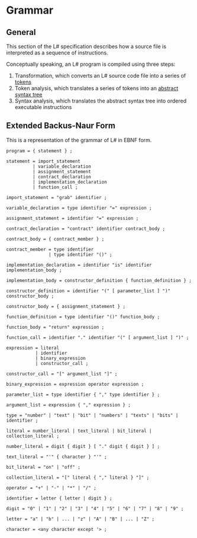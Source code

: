 # Grammar

## General
This section of the L# specification describes how a source file is interpreted as a sequence of instructions.

Conceptually speaking, an L# program is compiled using three steps:
1. Transformation, which converts an L# source code file into a series of [tokens](tokens.md)
1. Token analysis, which translates a series of tokens into an [abstract syntax tree](abstract-syntax-tree.md)
1. Syntax analysis, which translates the abstract syntax tree into ordered executable instructions

## Extended Backus-Naur Form
This is a representation of the grammar of L# in EBNF form.
```
program = { statement } ;

statement = import_statement
          | variable_declaration
          | assignment_statement
          | contract_declaration
          | implementation_declaration
          | function_call ;

import_statement = "grab" identifier ;

variable_declaration = type identifier "=" expression ;

assignment_statement = identifier "=" expression ;

contract_declaration = "contract" identifier contract_body ;

contract_body = { contract_member } ;

contract_member = type identifier
                | type identifier "()" ;

implementation_declaration = identifier "is" identifier implementation_body ;

implementation_body = constructor_definition { function_definition } ;

constructor_definition = identifier "(" [ parameter_list ] ")" constructor_body ;

constructor_body = { assignment_statement } ;

function_definition = type identifier "()" function_body ;

function_body = "return" expression ;

function_call = identifier "." identifier "(" [ argument_list ] ")" ;

expression = literal
           | identifier
           | binary_expression
           | constructor_call ;

constructor_call = "[" argument_list "]" ;

binary_expression = expression operator expression ;

parameter_list = type identifier { "," type identifier } ;

argument_list = expression { "," expression } ;

type = "number" | "text" | "bit" | "numbers" | "texts" | "bits" | identifier ;

literal = number_literal | text_literal | bit_literal | collection_literal ;

number_literal = digit { digit } [ "." digit { digit } ] ;

text_literal = "'" { character } "'" ;

bit_literal = "on" | "off" ;

collection_literal = "[" literal { "," literal } "]" ;

operator = "+" | "-" | "*" | "/" ;

identifier = letter { letter | digit } ;

digit = "0" | "1" | "2" | "3" | "4" | "5" | "6" | "7" | "8" | "9" ;

letter = "a" | "b" | ... | "z" | "A" | "B" | ... | "Z" ;

character = <any character except '> ;
```